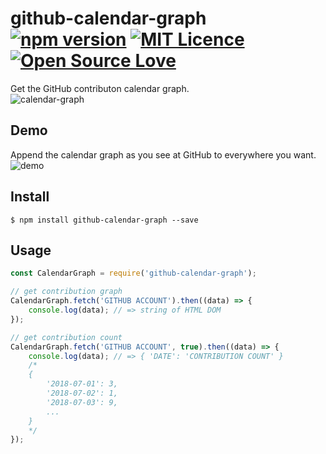 # github-calendar-graph [![npm version](https://badge.fury.io/js/github-calendar-graph.svg)](https://badge.fury.io/js/github-calendar-graph) [![MIT Licence](https://badges.frapsoft.com/os/mit/mit.svg?v=103)](https://opensource.org/licenses/mit-license.php) [![Open Source Love](https://badges.frapsoft.com/os/v2/open-source.svg?v=103)](https://github.com/ellerbrock/open-source-badge/)  
Get the GitHub contributon calendar graph.  
![calendar-graph](https://i.imgur.com/QRlsnnv.png)
  
## Demo
Append the calendar graph as you see at GitHub to everywhere you want.  
![demo](https://i.imgur.com/14y9I9O.png)  
  
## Install
```
$ npm install github-calendar-graph --save
```
  
## Usage
```javascript
const CalendarGraph = require('github-calendar-graph');

// get contribution graph
CalendarGraph.fetch('GITHUB ACCOUNT').then((data) => {
    console.log(data); // => string of HTML DOM
});

// get contribution count
CalendarGraph.fetch('GITHUB ACCOUNT', true).then((data) => {
    console.log(data); // => { 'DATE': 'CONTRIBUTION COUNT' }
    /*
    {
        '2018-07-01': 3,
        '2018-07-02': 1,
        '2018-07-03': 9,
        ...
    }
    */
});

```
